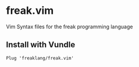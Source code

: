 # freak.vim
Vim Syntax files for the freak programming language

## Install with Vundle

```
Plug 'freaklang/freak.vim'
```
